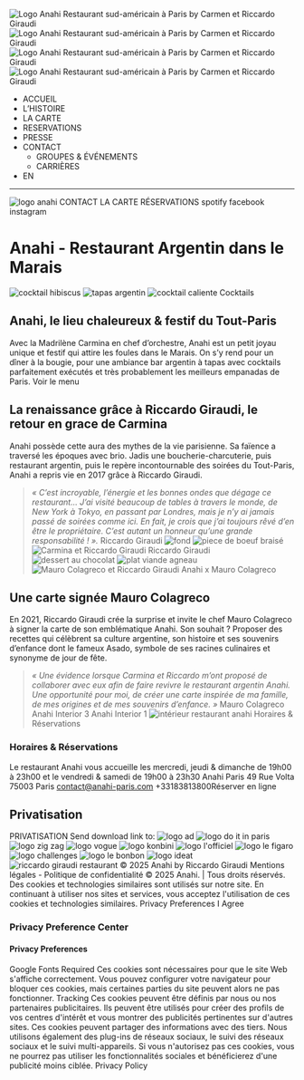 ![Logo Anahi Restaurant sud-américain à Paris by Carmen et Riccardo Giraudi](https://www.anahi-paris.com/wp-content/uploads/2017/04/anahi_logo.png)
![Logo Anahi Restaurant sud-américain à Paris by Carmen et Riccardo Giraudi](https://www.anahi-paris.com/wp-content/uploads/2017/04/anahi_logo.png)
![Logo Anahi Restaurant sud-américain à Paris by Carmen et Riccardo Giraudi](https://www.anahi-paris.com/wp-content/uploads/2017/04/anahi_logo.png)
![Logo Anahi Restaurant sud-américain à Paris by Carmen et Riccardo Giraudi](https://www.anahi-paris.com/wp-content/uploads/2017/04/anahi_logo.png)
  * ACCUEIL
  * L’HISTOIRE
  * LA CARTE
  * RESERVATIONS
  * PRESSE
  * CONTACT
    * GROUPES & ÉVÉNEMENTS
    * CARRIÈRES
  * EN


  *   *   * 

![logo anahi](https://www.anahi-paris.com/wp-content/plugins/revslider/sr6/assets/assets/dummy.png) CONTACT LA CARTE RÉSERVATIONS spotify facebook instagram 
# Anahi - Restaurant Argentin dans le Marais
![cocktail hibiscus](https://www.anahi-paris.com/wp-content/uploads/2023/11/cocktail-argentin-uai-667x667.jpg)
![tapas argentin](https://www.anahi-paris.com/wp-content/uploads/2023/11/empanadas-tapas-uai-667x667.jpg)
![cocktail caliente](https://www.anahi-paris.com/wp-content/uploads/2023/11/cocktail-epice-uai-667x667.jpg)
Cocktails
## Anahi, le lieu chaleureux & festif du Tout-Paris
Avec la Madrilène Carmina en chef d’orchestre, Anahi est un petit joyau unique et festif qui attire les foules dans le Marais. On s’y rend pour un dîner à la bougie, pour une ambiance bar argentin à tapas avec cocktails parfaitement exécutés et très probablement les meilleurs empanadas de Paris.
Voir le menu
## La renaissance grâce à Riccardo Giraudi, le retour en grace de Carmina
Anahi possède cette aura des mythes de la vie parisienne. Sa faïence a traversé les époques avec brio. Jadis une boucherie-charcuterie, puis restaurant argentin, puis le repère incontournable des soirées du Tout-Paris, Anahi a repris vie en 2017 grâce à Riccardo Giraudi.
> _« C’est incroyable, l’énergie et les bonnes ondes que dégage ce restaurant… J’ai visité beaucoup de tables à travers le monde, de New York à Tokyo, en passant par Londres, mais je n’y ai jamais passé de soirées comme ici. En fait, je crois que j’ai toujours rêvé d’en être le propriétaire. C’est autant un honneur qu’une grande responsabilité ! »._ Riccardo Giraudi
![fond](https://www.anahi-paris.com/wp-content/uploads/2021/11/ANAHI-MAURO-uai-874x874.jpg)
![piece de boeuf braisé](https://www.anahi-paris.com/wp-content/uploads/2021/11/Anahi_Mauro_Calogreco_09-uai-1100x1100.jpg)
![Carmina et Riccardo Giraudi](https://www.anahi-paris.com/wp-content/uploads/2021/11/Anahi_Mauro_Calogreco_RG_4-uai-1100x1100.jpg)
Riccardo Giraudi
![dessert au chocolat](https://www.anahi-paris.com/wp-content/uploads/2023/11/souffle-chocolat-uai-667x667.jpg)
![plat viande agneau](https://www.anahi-paris.com/wp-content/uploads/2023/11/carre-agneau-uai-667x667.jpg)
![Mauro Colagreco et Riccardo Giraudi](https://www.anahi-paris.com/wp-content/uploads/2021/11/Anahi_Mauro_Calogreco_RG-uai-1100x1100.jpg)
Anahi x Mauro Colagreco
## Une carte signée Mauro Colagreco
En 2021, Riccardo Giraudi crée la surprise et invite le chef Mauro Colagreco à signer la carte de son emblématique Anahi. Son souhait ? Proposer des recettes qui célèbrent sa culture argentine, son histoire et ses souvenirs d’enfance dont le fameux Asado, symbole de ses racines culinaires et synonyme de jour de fête.
> _« Une évidence lorsque Carmina et Riccardo m’ont proposé de collaborer avec eux afin de faire revivre le restaurant argentin Anahi. Une opportunité pour moi, de créer une carte inspirée de ma famille, de mes origines et de mes souvenirs d’enfance. »_ Mauro Colagreco
Anahi Interior 3 
Anahi Interior 1
![intérieur restaurant anahi](https://www.anahi-paris.com/wp-content/uploads/2021/11/Anahi_Mauro_Calogreco_Interieur_04.jpg)
Horaires & Réservations
### Horaires & Réservations
Le restaurant Anahi vous accueille les mercredi, jeudi & dimanche de 19h00 à 23h00 et le vendredi & samedi de 19h00 à 23h30
Anahi Paris 49 Rue Volta 75003 Paris contact@anahi-paris.com
+33183813800Réserver en ligne
## Privatisation
PRIVATISATION
Send download link to:
![logo ad](https://www.anahi-paris.com/wp-content/uploads/2021/11/logo_AD.png)
![logo do it in paris](https://www.anahi-paris.com/wp-content/uploads/2021/11/logo_do-it-in-paris_sq.png)
![logo zig zag](https://www.anahi-paris.com/wp-content/uploads/2021/11/logo_zig-zag.png)
![logo vogue](https://www.anahi-paris.com/wp-content/uploads/2021/11/logo-vogue.png)
![logo konbini](https://www.anahi-paris.com/wp-content/uploads/2022/07/logo-konbini-258.png)
![logo l'officiel](https://www.anahi-paris.com/wp-content/uploads/2022/07/logo-lofficiel-258.png)
![logo le figaro](https://www.anahi-paris.com/wp-content/uploads/2022/07/logo-figaro-258.png)
![logo challenges](https://www.anahi-paris.com/wp-content/uploads/2022/07/logo-challenges-258.png)
![logo le bonbon](https://www.anahi-paris.com/wp-content/uploads/2022/07/Le_Bonbon_logo-258.png)
![logo ideat](https://www.anahi-paris.com/wp-content/uploads/2022/07/logo-ideat-258.png)
![riccardo giraudi restaurant](https://www.anahi-paris.com/wp-content/uploads/2020/06/RG_logo_blanc.png)
© 2025 Anahi by Riccardo Giraudi
Mentions légales - Politique de confidentialité
© 2025 Anahi. | Tous droits réservés.
Des cookies et technologies similaires sont utilisés sur notre site. En continuant à utiliser nos sites et services, vous acceptez l'utilisation de ces cookies et technologies similaires. 
Privacy Preferences
I Agree
### Privacy Preference Center
#### Privacy Preferences
Google Fonts
Required
Ces cookies sont nécessaires pour que le site Web s'affiche correctement. Vous pouvez configurer votre navigateur pour bloquer ces cookies, mais certaines parties du site peuvent alors ne pas fonctionner.
Tracking
Ces cookies peuvent être définis par nous ou nos partenaires publicitaires. Ils peuvent être utilisés pour créer des profils de vos centres d'intérêt et vous montrer des publicités pertinentes sur d'autres sites. Ces cookies peuvent partager des informations avec des tiers. Nous utilisons également des plug-ins de réseaux sociaux, le suivi des réseaux sociaux et le suivi multi-appareils. Si vous n'autorisez pas ces cookies, vous ne pourrez pas utiliser les fonctionnalités sociales et bénéficierez d'une publicité moins ciblée.
Privacy Policy
